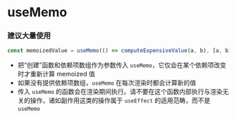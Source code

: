# useMemo

### 建议大量使用

```jsx
const memoizedValue = useMemo(() => computeExpensiveValue(a, b), [a, b]);
```

- 把“创建”函数和依赖项数组作为参数传入 `useMemo`，它仅会在某个依赖项改变时才重新计算 memoized 值
- 如果没有提供依赖项数组，`useMemo` 在每次渲染时都会计算新的值
- 传入 `useMemo` 的函数会在渲染期间执行。请不要在这个函数内部执行与渲染无关的操作，诸如副作用这类的操作属于 `useEffect` 的适用范畴，而不是 `useMemo`